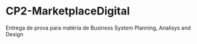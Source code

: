# CP2-MarketplaceDigital
Entrega de prova para matéria de Business System Planning, Analisys and Design

